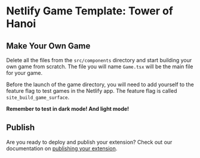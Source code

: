 # Netlify Game Template: Tower of Hanoi

## Make Your Own Game

Delete all the files from the `src/components` directory and start building your own game from scratch. The file you will name `Game.tsx` will be the main file for your game.

Before the launch of the game directory, you will need to add yourself to the feature flag to test games in the Netlify app. The feature flag is called `site_build_game_surface`.

**Remember to test in dark mode! And light mode!**

## Publish

Are you ready to deploy and publish your extension? Check out our documentation on [publishing your extension](https://developers.netlify.com/sdk/publish/).
